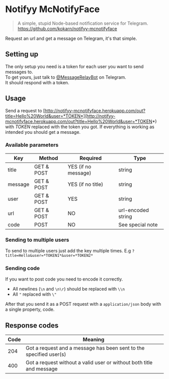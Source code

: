 # Notifyy McNotifyFace
> A simple, stupid Node-based notification service for Telegram.  
> https://github.com/kokarn/notifyy-mcnotifyface  

Request an url and get a message on Telegram, it's that simple.

## Setting up
The only setup you need is a token for each user you want to send messages to.  
To get yours, just talk to  [@MessageRelayBot](https://web.telegram.org/#/im?p=@MessageRelayBot) on Telegram.   
It should respond with a token.

## Usage
Send a request to [http://notifyy-mcnotifyface.herokuapp.com/out?title=Hello%20World&user=*TOKEN*](http://notifyy-mcnotifyface.herokuapp.com/out?title=Hello%20World&user=*TOKEN*) with *TOKEN* replaced with the token you got. If everything is working as intended you should get a message.

### Available parameters

| Key     | Method     | Required            | Type               |
|---------|------------|---------------------|--------------------|
| title   | GET & POST | YES (if no message) | string             |
| message | GET & POST | YES (if no title)   | string             |
| user    | GET & POST | YES                 | string             |
| url     | GET & POST | NO                  | url-encoded string |
| code    | POST       | NO                  | See special note   |


### Sending to multiple users
To send to multiple users just add the key multiple times.
E.g `?title=Hello&user=*TOKEN1*&user=*TOKEN2*`

### Sending code
If you want to post code you need to encode it correctly.  
* All newlines (`\n` and `\n\r`) should be replaced with `\\n`  
* All `"` replaced with `\"`  

After that you send it as a POST request with a `application/json` body with a single property, code.


## Response codes

| Code | Meaning                                                                                         |
|------|-------------------------------------------------------------------------------------------------|
| 204  | Got a request and a message has been sent to the specified user(s)                              |
| 400  | Got a request without a valid user or without both title and message                            |
